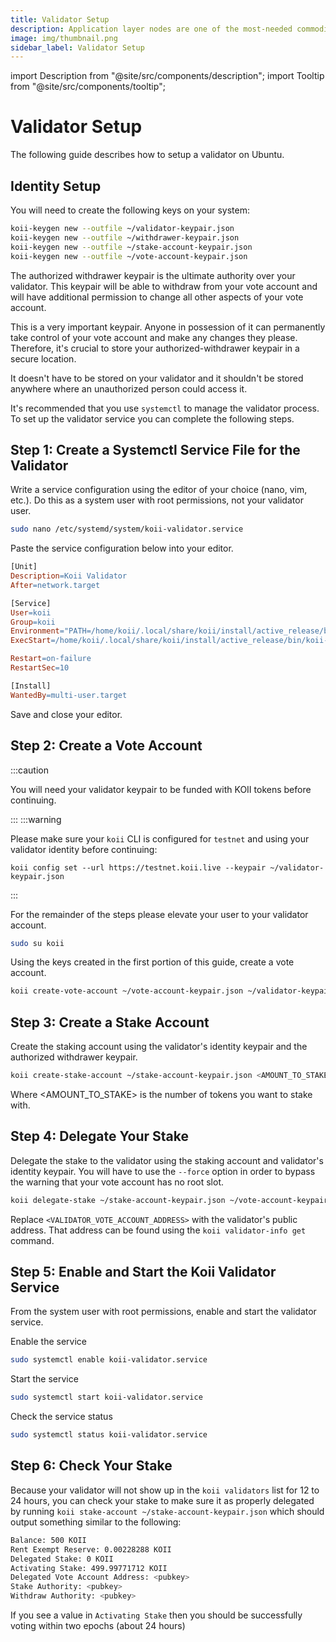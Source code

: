```yaml
---
title: Validator Setup
description: Application layer nodes are one of the most-needed commodities in Web3.
image: img/thumbnail.png
sidebar_label: Validator Setup
---
```


import Description from "@site/src/components/description";
import Tooltip from "@site/src/components/tooltip";

# Validator Setup

The following guide describes how to setup a validator on Ubuntu.

## Identity Setup

You will need to create the following keys on your system:

```bash
koii-keygen new --outfile ~/validator-keypair.json
koii-keygen new --outfile ~/withdrawer-keypair.json
koii-keygen new --outfile ~/stake-account-keypair.json
koii-keygen new --outfile ~/vote-account-keypair.json

```

The authorized withdrawer keypair is the ultimate authority over your validator. This keypair will be able to withdraw from your vote account and will have additional permission to change all other aspects of your vote account.

This is a very important keypair. Anyone in possession of it can permanently take control of your vote account and make any changes they please. Therefore, it's crucial to store your authorized-withdrawer keypair in a secure location.

It doesn't have to be stored on your validator and it shouldn't be stored anywhere where an unauthorized person could access it.

It's recommended that you use `systemctl` to manage the validator process. To set up the validator service you can complete the following steps.

## Step 1: Create a Systemctl Service File for the Validator

Write a service configuration using the editor of your choice (nano, vim, etc.). Do this as a system user with root permissions, not your validator user.

```bash
sudo nano /etc/systemd/system/koii-validator.service
```

Paste the service configuration below into your editor.

```makefile
[Unit]
Description=Koii Validator
After=network.target

[Service]
User=koii
Group=koii
Environment="PATH=/home/koii/.local/share/koii/install/active_release/bin:/usr/local/sbin:/usr/local/bin:/usr/sbin:/usr/bin:/sbin:/bin:/usr/games:/usr/local/games"
ExecStart=/home/koii/.local/share/koii/install/active_release/bin/koii-validator --identity /home/koii/validator-keypair.json --ledger /home/koii/validator-ledger --accounts /home/koii/validator-accounts --rpc-bind-address 0.0.0.0 --dynamic-port-range 10000-10500 --rpc-port 10899 --gossip-port 10001 --log - --limit-ledger-size --enable-rpc-transaction-history --enable-cpi-and-log-storage --no-os-network-limits-test --no-poh-speed-test --full-rpc-api --entrypoint testnet-validator-1.koii.live:10001 --known-validator CVYuw3N4wjfh5gwDTjcyz1UqQAT9tRLcqZJjEpuc4vf3

Restart=on-failure
RestartSec=10

[Install]
WantedBy=multi-user.target
```

Save and close your editor.

## Step 2: Create a Vote Account

:::caution

You will need your validator keypair to be funded with KOII tokens before continuing.

:::
:::warning

Please make sure your `koii` CLI is configured for `testnet` and using your validator identity before continuing:

`koii config set --url https://testnet.koii.live --keypair ~/validator-keypair.json`

:::

For the remainder of the steps please elevate your user to your validator account.

```bash
sudo su koii
```

Using the keys created in the first portion of this guide, create a vote account.

```bash
koii create-vote-account ~/vote-account-keypair.json ~/validator-keypair.json ~/withdrawer-keypair.json
```

## Step 3: Create a Stake Account

Create the staking account using the validator's identity keypair and the authorized withdrawer keypair.

```bash
koii create-stake-account ~/stake-account-keypair.json <AMOUNT_TO_STAKE> --stake-authority ~/validator-keypair.json --withdraw-authority ~/withdrawer-keypair.json
```

Where <AMOUNT_TO_STAKE> is the number of tokens you want to stake with.

## Step 4: Delegate Your Stake

Delegate the stake to the validator using the staking account and validator's identity keypair. You will have to use the `--force` option in order to bypass the warning that your vote account has no root slot.

```bash
koii delegate-stake ~/stake-account-keypair.json ~/vote-account-keypair.json --stake-authority ~/validator-keypair.json --force
```

Replace `<VALIDATOR_VOTE_ACCOUNT_ADDRESS>` with the validator's public address. That address can be found using the `koii validator-info get` command.

## Step 5: Enable and Start the Koii Validator Service

From the system user with root permissions, enable and start the validator service.

Enable the service

```bash
sudo systemctl enable koii-validator.service
```

Start the service

```bash
sudo systemctl start koii-validator.service
```

Check the service status

```bash
sudo systemctl status koii-validator.service
```

## Step 6: Check Your Stake

Because your validator will not show up in the `koii validators` list for 12 to 24 hours, you can check your stake to make sure it as properly delegated by running `koii stake-account ~/stake-account-keypair.json` which should output something similar to the following:

```bash
Balance: 500 KOII
Rent Exempt Reserve: 0.00228288 KOII
Delegated Stake: 0 KOII
Activating Stake: 499.99771712 KOII
Delegated Vote Account Address: <pubkey>
Stake Authority: <pubkey>
Withdraw Authority: <pubkey>
```

If you see a value in `Activating Stake` then you should be successfully voting within two epochs (about 24 hours)
